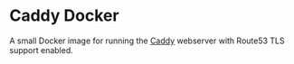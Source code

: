 # Caddy Docker

A small Docker image for running the [Caddy](https://caddyserver.com) webserver with Route53 TLS support enabled.

